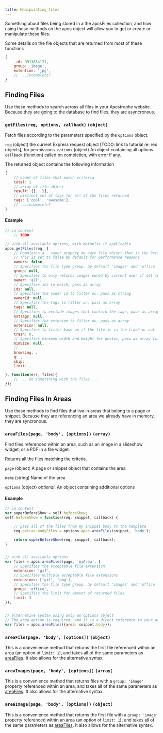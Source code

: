 ```yaml
---
title: Manipulating files
---
```


Something about files being stored in a the aposFiles collection, and how using these methods on the apos object will allow you to get or create or manipulate these files.

Some details on the file objects that are returned from most of these functions

```javascript
{
	_id: 9913834171,
	group: 'image',
	extention: 'jpg',
	// ...incomplete?
}
```

## Finding Files

Use these methods to search across all files in your Apostrophe website. Because they are going to the database to find files, they are asyncronous.

### `getFiles(req, options, callback)` `(object)`

Fetch files according to the parameters specified by the `options` object.

`req` (object) the current Express request object [TODO: link to tutorial re: req objects], for permissions.
`options` (object) An object containing all options.
`callback` (function) called on completion, with error if any.

The returned object contains the following information

```javascript
{
	// count of files that match criteria
	total: 1
	// array of file object
	result: [{...}],
	// distinct set of tags for all of the files returned
	tags: ['cool', 'awesome'],
	// ...incomplete?
}
```

#### Example

```javascript
// in context
	// TODO

// with all available options, with defaults if applicable
apos.getFiles(req, {
	// Populates a ._owner propery on each file object that is the Person object of the owner if set to true
	// This is set to false by default for performance reasons
	owners: false,
	// Specifies the file type group, by default 'images' and 'office' are available, pass as string
	group: null,
	// Specifies to only returns images owned by current user if set to 'user'
	owner: 'all',
	// Specifies ids to match, pass as array
	ids: null,
	// Specifies the owner id to filter on, pass as string
	ownerId: null,
	// Specifies the tags to filter on, pass as array
	tags: null,
	// Specifies to exclude images that contain the tags, pass as array
	notTags: null,
	// Specifies the extenion to filter on, pass as array
	extension: null,
	// Specifies to filter base on if the file is in the trash or not
	trash: 0,
	// Specifies minimum width and height for photos, pass as array [width, height]
	minSize: null,
	//
	browsing: ,
	q: ,
	skip: ,
	limit: ,

}, function(err, files){
	// ... do sometthing with the files ...
});
```






## Finding Files In Areas

Use these methods to find files that live in areas that belong to a page or snippet. Because they are referencing an area we already have in memory, they are syncronous.

### `areaFiles(page, 'body', [options])` `(array)`

Find files referenced within an area, such as an image in a slideshow widget,
or a PDF in a file widget.

Returns all the files matching the criteria.

`page` (object) A page or snippet object that contains the area

`name` (string) Name of the area

`options` (object) *optional*. An object containing additional options

#### Example

```javascript
// in context
var superBeforeShow = self.beforeShow;
self.beforeShow = function(req, snippet, callback) {

	// pass all of the files from my snippet body to the template
	req.extras.bodyFiles = options.apos.areaFiles(snippet, 'body');

	return superBeforeShow(req, snippet, callback);
}


// with all available options
var files = apos.areaFiles(page, 'myArea', {
	// Specifies the acceptable file extension
	extension: 'gif',
	// Specifies multiple acceptable file extensions
	extensions: ['gif', 'png'],
	// Specifies the file type group, by default 'images' and 'office' are available
	group: 'office',
	// Specifies the limit for amount of returned files
	limit: 3
});


// alternative syntax using only an options object
// The area option is required, and it is a direct reference to your area
var files = apos.areaFiles({area: snippet.body});
```

### `areaFile(page, 'body', [options])` `(object)`

This is a convenience method that returns the first file referenced within an area (an option of `limit: 1`), and takes all of the same parameters as [areaFiles](#area-files). It also allows for the alternative syntax.

### `areaImages(page, 'body', [options])` `(array)`

This is a convenience method that returns files with a `group: 'image'` property referenced within an area, and takes all of the same parameters as [areaFiles](#area-files). It also allows for the alternative syntax.

### `areaImage(page, 'body', [options])` `(object)`

This is a convenience method that returns the first file with a `group: 'image'` property referenced within an area (an option of `limit: 1`), and takes all of the same parameters as [areaFiles](#area-files). It also allows for the alternative syntax.